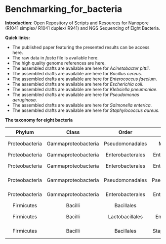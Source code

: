 # Benchmarking_for_bacteria


**Introduction:** Open Repository of Scripts and Resources for Nanopore (R1041 simplex/ R1041 duplex/ R941) and NGS Sequencing of Eight Bacteria.

**Quick links:**

- The published paper featuring the presented results can be access here.
- The raw data in *fastq* file is available here.
- The high quality genome references are here.
- The assembled drafts are available are here for *Acinetobacter  pittii*.
- The assembled drafts are available are here for *Bacillus  cereus*.
- The assembled drafts are available are here for *Enterococcus  faecium*.
- The assembled drafts are available are here for *Escherichia  coli*.
- The assembled drafts are available are here for *Klebsiella pneumoniae*.
- The assembled drafts are available are here for *Pseudomonas  aeruginosa*.
- The assembled drafts are available are  here for *Salmonella  enterica*.
- The assembled drafts are available are here for *Staphylococcus  aureus*.



**The taxonomy for eight bacteria**

|     Phylum     |        Class        |      Order       |       Family       |     Genes      |         Species          |
| :------------: | :-----------------: | :--------------: | :----------------: | :------------: | :----------------------: |
| Proteobacteria | Gammaproteobacteria | Pseudomonadales  |   Moraxellaceae    | Acinetobacter  |  *Acinetobacter pittii*  |
| Proteobacteria | Gammaproteobacteria | Enterobacterales | Enterobacteriaceae |  Escherichia   |    *Escherichia coli*    |
| Proteobacteria | Gammaproteobacteria | Enterobacterales | Enterobacteriaceae |   Klebsiella   | *Klebsiella pneumoniae*  |
| Proteobacteria | Gammaproteobacteria | Pseudomonadales  |  Pseudomonadaceae  |  Pseudomonas   | *Pseudomonas aeruginosa* |
| Proteobacteria | Gammaproteobacteria | Enterobacterales | Enterobacteriaceae |   Salmonella   |  *Salmonella enterica*   |
|   Firmicutes   |       Bacilli       |    Bacillales    |    Bacillaceae     |    Bacillus    |    *Bacillus  cereus*    |
|   Firmicutes   |       Bacilli       | Lactobacillales  |  Enterococcaceae   |  Enterococcus  |  *Enterococcus faecium*  |
|   Firmicutes   |       Bacilli       |    Bacillales    | Staphylococcaceae  | Staphylococcus | *Staphylococcus aureus*  |



